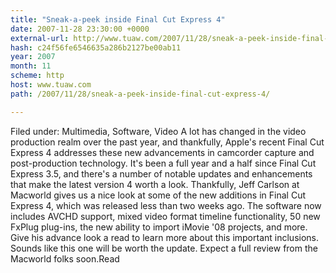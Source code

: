 ```yaml
---
title: "Sneak-a-peek inside Final Cut Express 4"
date: 2007-11-28 23:30:00 +0000
external-url: http://www.tuaw.com/2007/11/28/sneak-a-peek-inside-final-cut-express-4/
hash: c24f56fe6546635a286b2127be00ab11
year: 2007
month: 11
scheme: http
host: www.tuaw.com
path: /2007/11/28/sneak-a-peek-inside-final-cut-express-4/

---
```


Filed under: Multimedia, Software, Video
A lot has changed in the video production realm over the past year, and thankfully, Apple's recent Final Cut Express 4 addresses these new advancements in camcorder capture and post-production technology. It's been a full year and a half since Final Cut Express 3.5, and there's a number of notable updates and enhancements that make the latest version 4 worth a look. Thankfully, Jeff Carlson at Macworld gives us a nice look at some of the new additions in Final Cut Express 4, which was released less than two weeks ago. The software now includes AVCHD support, mixed video format timeline functionality, 50 new FxPlug plug-ins, the new ability to import iMovie '08 projects, and more. Give his advance look a read to learn more about this important inclusions. Sounds like this one will be worth the update. Expect a full review from the Macworld folks soon.Read
